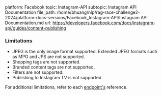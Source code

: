 platform: Facebook
topic: Instagram-API
subtopic: Instagram API Documentation
file_path: /home/bhuang/nlp/rag-race-challenge2-2024/platform-docs-versions/Facebook_Instagram-API/Instagram API Documentation.md
url: https://developers.facebook.com/docs/instagram-api/guides/content-publishing

### Limitations

* JPEG is the only image format supported. Extended JPEG formats such as MPO and JPS are not supported.
* Shopping tags are not supported.
* Branded content tags are not supported.
* Filters are not supported.
* Publishing to Instagram TV is not supported.

For additional limitations, refer to each [endpoint's](#endpoints) reference.
